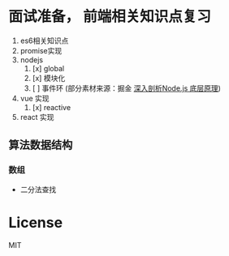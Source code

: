 
# 面试准备， 前端相关知识点复习

1. es6相关知识点
1. promise实现
1. nodejs
    1. [x] global
    1. [x] 模块化
    1. [ ] 事件环 (部分素材来源：掘金 [深入剖析Node.js 底层原理](https://juejin.cn/book/7171733571638738952/section/7174421241225281566))
1. vue 实现
    1. [x] reactive
1. react 实现

## 算法数据结构

### 数组

+ 二分法查找

# License

MIT
